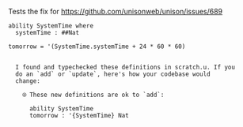Tests the fix for https://github.com/unisonweb/unison/issues/689

```unison
ability SystemTime where
  systemTime : ##Nat

tomorrow = '(SystemTime.systemTime + 24 * 60 * 60)
```

```ucm

  I found and typechecked these definitions in scratch.u. If you
  do an `add` or `update`, here's how your codebase would
  change:
  
    ⍟ These new definitions are ok to `add`:
    
      ability SystemTime
      tomorrow : '{SystemTime} Nat

```
